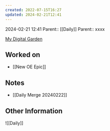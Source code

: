 ```yaml
---
created: 2022-07-15T16:27
updated: 2024-02-21T12:41
---
```

2024-02-21 12:41
Parent:: [[Daily]] 
Parent:: xxxx

[My Digital Garden](https://my-digital-garden-ten-inky.vercel.app/)

## Worked on

- [[New OE Epic]]

## Notes

- [[Daily Merge 20240222]]

## Other Information

![[Daily]]
